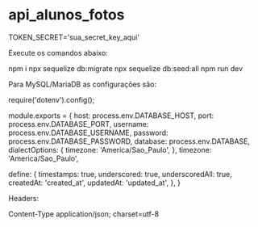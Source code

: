 # api_alunos_fotos

TOKEN_SECRET='sua_secret_key_aqui'

Execute os comandos abaixo:

npm i
npx sequelize db:migrate
npx sequelize db:seed:all
npm run dev



Para MySQL/MariaDB as configurações são:

require('dotenv').config();

module.exports = {
  host: process.env.DATABASE_HOST,
  port: process.env.DATABASE_PORT,
  username: process.env.DATABASE_USERNAME,
  password: process.env.DATABASE_PASSWORD,
  database: process.env.DATABASE,
  dialectOptions: {
    timezone: 'America/Sao_Paulo',
  },
  timezone: 'America/Sao_Paulo',

  define: {
    timestamps: true,
    underscored: true,
    underscoredAll: true,
    createdAt: 'created_at',
    updatedAt: 'updated_at',
  },
}

Headers:

Content-Type	application/json; charset=utf-8
